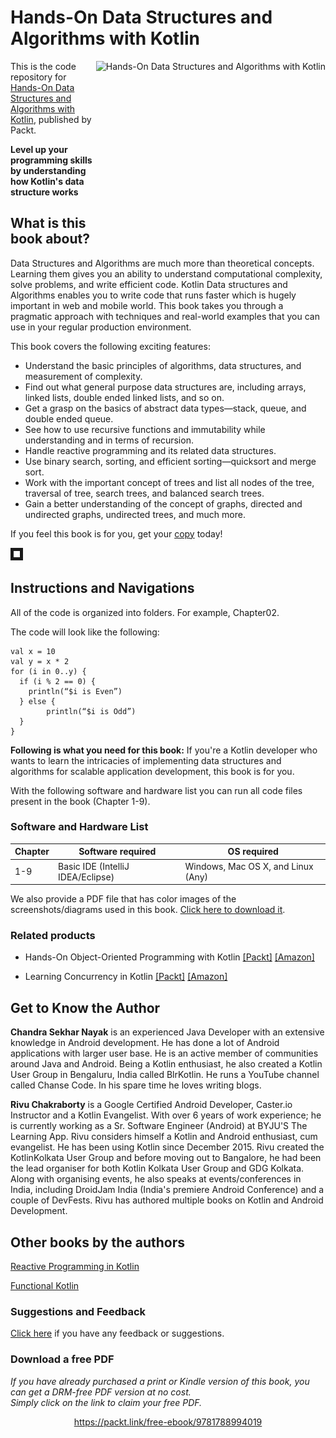 # Hands-On Data Structures and Algorithms with Kotlin

<a href="https://www.packtpub.com/application-development/hands-data-structures-and-algorithms-kotlin?utm_source=github&utm_medium=repository&utm_campaign=9781788994019 "><img src="https://dz13w8afd47il.cloudfront.net/sites/default/files/imagecache/ppv4_main_book_cover/B09965_NEW.png" alt="Hands-On Data Structures and Algorithms with Kotlin" height="256px" align="right"></a>

This is the code repository for [Hands-On Data Structures and Algorithms with Kotlin](https://www.packtpub.com/application-development/hands-data-structures-and-algorithms-kotlin?utm_source=github&utm_medium=repository&utm_campaign=9781788994019 ), published by Packt.

**Level up your programming skills by understanding how Kotlin's data structure works**

## What is this book about?
Data Structures and Algorithms are much more than theoretical concepts. Learning them gives you an ability to understand computational complexity, solve problems, and write efficient code. Kotlin Data structures and Algorithms enables you to write code that runs faster which is hugely important in web and mobile world. This book takes you through a pragmatic approach with techniques and real-world examples that you can use in your regular production environment.

This book covers the following exciting features:
* Understand the basic principles of algorithms, data structures, and measurement of complexity. 
* Find out what general purpose data structures are, including arrays, linked lists, double ended linked lists, and so on. 
* Get a grasp on the basics of abstract data types—stack, queue, and double ended queue. 
* See how to use recursive functions and immutability while understanding and in terms of recursion. 
* Handle reactive programming and its related data structures. 
* Use binary search, sorting, and efficient sorting—quicksort and merge sort. 
* Work with the important concept of trees and list all nodes of the tree, traversal of tree, search trees, and balanced search trees. 
* Gain a better understanding of the concept of graphs, directed and undirected graphs, undirected trees, and much more. 

If you feel this book is for you, get your [copy](https://www.amazon.com/dp/1788994019) today!

<a href="https://www.packtpub.com/?utm_source=github&utm_medium=banner&utm_campaign=GitHubBanner"><img src="https://raw.githubusercontent.com/PacktPublishing/GitHub/master/GitHub.png" 
alt="https://www.packtpub.com/" border="5" /></a>

## Instructions and Navigations
All of the code is organized into folders. For example, Chapter02.

The code will look like the following:
```
val x = 10
val y = x * 2
for (i in 0..y) {
  if (i % 2 == 0) {
    println(“$i is Even”)
  } else {
        println(“$i is Odd”)
  }
}
```

**Following is what you need for this book:**
If you're a Kotlin developer who wants to learn the intricacies of implementing data structures and algorithms for scalable application development, this book is for you.

With the following software and hardware list you can run all code files present in the book (Chapter 1-9).
### Software and Hardware List
| Chapter | Software required | OS required |
| -------- | ------------------------------------ | ----------------------------------- |
| 1-9 | Basic IDE (IntelliJ IDEA/Eclipse) | Windows, Mac OS X, and Linux (Any) |


We also provide a PDF file that has color images of the screenshots/diagrams used in this book. [Click here to download it](https://www.packtpub.com/sites/default/files/downloads/9781788994019_ColorImages.pdf).

### Related products
* Hands-On Object-Oriented Programming with Kotlin [[Packt]](https://www.packtpub.com/application-development/hands-object-oriented-programming-kotlin?utm_source=github&utm_medium=repository&utm_campaign=9781789617726 ) [[Amazon]](https://www.amazon.com/dp/1789617723)

*  Learning Concurrency in Kotlin [[Packt]](https://www.packtpub.com/application-development/learning-concurrency-kotlin?utm_source=github&utm_medium=repository&utm_campaign=) [[Amazon]](https://www.amazon.com/dp/1788627164)

## Get to Know the Author
**Chandra Sekhar Nayak**
is an experienced Java Developer with an extensive knowledge in Android development. He has done a lot of Android applications with larger user base. He is an active member of communities around Java and Android. Being a Kotlin enthusiast, he also created a Kotlin User Group in Bengaluru, India called BlrKotlin. He runs a YouTube channel called Chanse Code. In his spare time he loves writing blogs.

**Rivu Chakraborty**
is a Google Certified Android Developer, Caster.io Instructor and a Kotlin Evangelist. With over 6 years of work experience; he is currently working as a Sr. Software Engineer (Android) at BYJU'S The Learning App.
Rivu considers himself a Kotlin and Android enthusiast, cum evangelist. He has been using Kotlin since December 2015. Rivu created the KotlinKolkata User Group and before moving out to Bangalore, he had been the lead organiser for both Kotlin Kolkata User Group and GDG Kolkata. 
Along with organising events, he also speaks at events/conferences in India, including DroidJam India (India's premiere Android Conference) and a couple of DevFests.
Rivu has authored multiple books on Kotlin and Android Development.

## Other books by the authors
[Reactive Programming in Kotlin](https://www.packtpub.com/application-development/reactive-programming-kotlin?utm_source=github&utm_medium=repository&utm_campaign=9781788473026)

[Functional Kotlin](https://www.packtpub.com/application-development/functional-kotlin?utm_source=github&utm_medium=repository&utm_campaign=9781788476485 )

### Suggestions and Feedback
[Click here](https://docs.google.com/forms/d/e/1FAIpQLSdy7dATC6QmEL81FIUuymZ0Wy9vH1jHkvpY57OiMeKGqib_Ow/viewform) if you have any feedback or suggestions.


### Download a free PDF

 <i>If you have already purchased a print or Kindle version of this book, you can get a DRM-free PDF version at no cost.<br>Simply click on the link to claim your free PDF.</i>
<p align="center"> <a href="https://packt.link/free-ebook/9781788994019">https://packt.link/free-ebook/9781788994019 </a> </p>